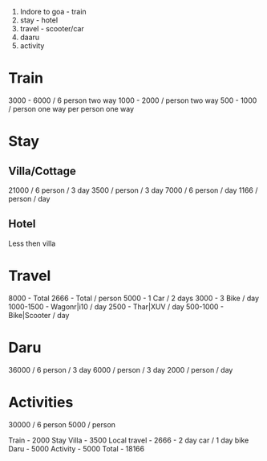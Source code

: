 1. Indore to goa - train
2. stay - hotel
3. travel - scooter/car
4. daaru
5. activity

# Train
3000 - 6000 / 6 person two way
1000 - 2000 / person two way
500 - 1000 / person one way
per person
one way
# Stay
## Villa/Cottage
21000 / 6 person / 3 day
3500 / person / 3 day
7000 / 6 person / day
1166 / person / day
## Hotel
Less then villa
# Travel
8000 - Total
2666 - Total / person
5000 - 1 Car / 2 days
3000 - 3 Bike / day
1000-1500 - Wagonr|i10 / day
2500 - Thar|XUV / day
500-1000 - Bike|Scooter / day
# Daru
36000 / 6 person / 3 day
6000 / person / 3 day
2000 / person / day
# Activities
30000 / 6 person
5000 / person



Train - 2000
Stay Villa - 3500
Local travel - 2666 - 2 day car / 1 day bike
Daru - 5000
Activity - 5000
Total - 18166